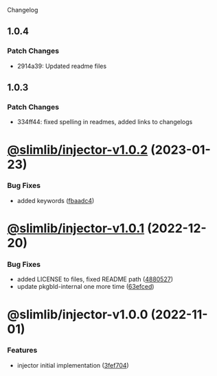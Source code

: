 Changelog

## 1.0.4

### Patch Changes

- 2914a39: Updated readme files

## 1.0.3

### Patch Changes

- 334ff44: fixed spelling in readmes, added links to changelogs

# [@slimlib/injector-v1.0.2](https://github.com/kshutkin/slimlib/compare/@slimlib/injector-v1.0.1...@slimlib/injector-v1.0.2) (2023-01-23)

### Bug Fixes

- added keywords ([fbaadc4](https://github.com/kshutkin/slimlib/commit/fbaadc490f7955d2478ba430236d7c5cb42f4c0b))

# [@slimlib/injector-v1.0.1](https://github.com/kshutkin/slimlib/compare/@slimlib/injector-v1.0.0...@slimlib/injector-v1.0.1) (2022-12-20)

### Bug Fixes

- added LICENSE to files, fixed README path ([4880527](https://github.com/kshutkin/slimlib/commit/4880527d54cf874317b18926856bdb01c16fa6cf))
- update pkgbld-internal one more time ([63efced](https://github.com/kshutkin/slimlib/commit/63efced8ec63a8331b4ddf8618d46a8a89419482))

# @slimlib/injector-v1.0.0 (2022-11-01)

### Features

- injector initial implementation ([3fef704](https://github.com/kshutkin/slimlib/commit/3fef704e583022345d9dd07753b3886f00d5ff44))
